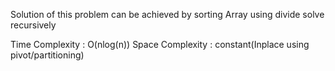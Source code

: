 Solution of this problem can be achieved by sorting Array using divide solve recursively

Time Complexity : O(nlog(n))
Space Complexity : constant(Inplace using pivot/partitioning)
